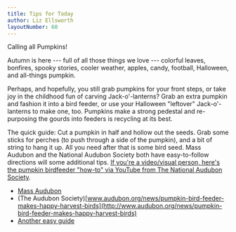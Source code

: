 ```yaml
---
title: Tips for Today
author: Liz Ellsworth
layoutNumber: 60
---
```


Calling all Pumpkins!

Autumn is here --- full of all those things we love --- colorful leaves,
bonfires, spooky stories, cooler weather, apples, candy, football,
Halloween, and all-things pumpkin.

Perhaps, and hopefully, you still grab pumpkins for your front steps, or
take joy in the childhood fun of carving Jack-o'-lanterns? Grab an extra
pumpkin and fashion it into a bird feeder, or use your Halloween
"leftover" Jack-o'-lanterns to make one, too. Pumpkins make a strong
pedestal and re-purposing the gourds into feeders is recycling at its
best.

The quick guide: Cut a pumpkin in half and hollow out the seeds. Grab
some sticks for perches (to push through a side of the pumpkin), and a
bit of string to hang it up. All you need after that is some bird seed.
Mass Audubon and the National Audubon Society both have easy-to-follow
directions will some additional tips. [If you're a video/visual person,
here's the pumpkin birdfeeder "how-to" via YouTube from The National
Audubon Society](https://youtu.be/eniE7_2ewmw?si=V56Z5kXmckGcQKCB).

- [Mass Audubon](http://www.massaudubon.org/places-to-explore/activities/family-fun/young-explorers-activity-sheets/pumpkin-activities)
- (The Audubon Society)[www.audubon.org/news/pumpkin-bird-feeder-makes-happy-harvest-birds](http://www.audubon.org/news/pumpkin-bird-feeder-makes-happy-harvest-birds)
- [Another easy guide](http://www.familydaystriedandtested.com/pumpkin-bird-feeder)
